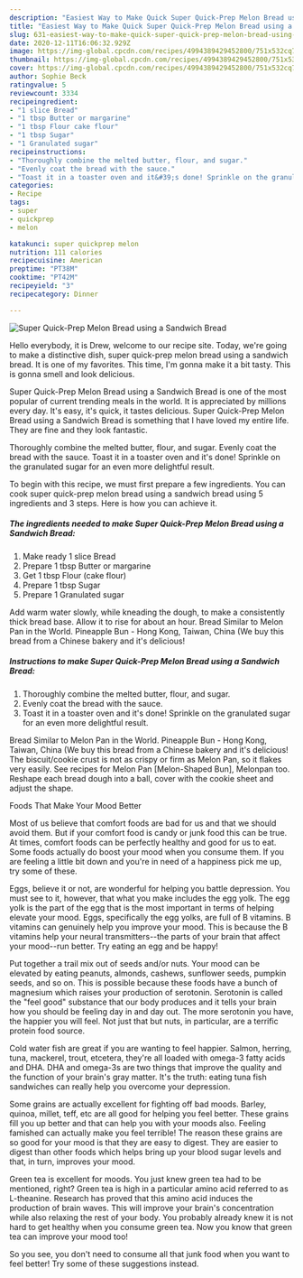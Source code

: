 ```yaml
---
description: "Easiest Way to Make Quick Super Quick-Prep Melon Bread using a Sandwich Bread"
title: "Easiest Way to Make Quick Super Quick-Prep Melon Bread using a Sandwich Bread"
slug: 631-easiest-way-to-make-quick-super-quick-prep-melon-bread-using-a-sandwich-bread
date: 2020-12-11T16:06:32.929Z
image: https://img-global.cpcdn.com/recipes/4994389429452800/751x532cq70/super-quick-prep-melon-bread-using-a-sandwich-bread-recipe-main-photo.jpg
thumbnail: https://img-global.cpcdn.com/recipes/4994389429452800/751x532cq70/super-quick-prep-melon-bread-using-a-sandwich-bread-recipe-main-photo.jpg
cover: https://img-global.cpcdn.com/recipes/4994389429452800/751x532cq70/super-quick-prep-melon-bread-using-a-sandwich-bread-recipe-main-photo.jpg
author: Sophie Beck
ratingvalue: 5
reviewcount: 3334
recipeingredient:
- "1 slice Bread"
- "1 tbsp Butter or margarine"
- "1 tbsp Flour cake flour"
- "1 tbsp Sugar"
- "1 Granulated sugar"
recipeinstructions:
- "Thoroughly combine the melted butter, flour, and sugar."
- "Evenly coat the bread with the sauce."
- "Toast it in a toaster oven and it&#39;s done! Sprinkle on the granulated sugar for an even more delightful result."
categories:
- Recipe
tags:
- super
- quickprep
- melon

katakunci: super quickprep melon 
nutrition: 111 calories
recipecuisine: American
preptime: "PT38M"
cooktime: "PT42M"
recipeyield: "3"
recipecategory: Dinner

---
```



![Super Quick-Prep Melon Bread using a Sandwich Bread](https://img-global.cpcdn.com/recipes/4994389429452800/751x532cq70/super-quick-prep-melon-bread-using-a-sandwich-bread-recipe-main-photo.jpg)

Hello everybody, it is Drew, welcome to our recipe site. Today, we're going to make a distinctive dish, super quick-prep melon bread using a sandwich bread. It is one of my favorites. This time, I'm gonna make it a bit tasty. This is gonna smell and look delicious.

Super Quick-Prep Melon Bread using a Sandwich Bread is one of the most popular of current trending meals in the world. It is appreciated by millions every day. It's easy, it's quick, it tastes delicious. Super Quick-Prep Melon Bread using a Sandwich Bread is something that I have loved my entire life. They are fine and they look fantastic.

Thoroughly combine the melted butter, flour, and sugar. Evenly coat the bread with the sauce. Toast it in a toaster oven and it&#39;s done! Sprinkle on the granulated sugar for an even more delightful result.


To begin with this recipe, we must first prepare a few ingredients. You can cook super quick-prep melon bread using a sandwich bread using 5 ingredients and 3 steps. Here is how you can achieve it.

<!--inarticleads1-->

##### The ingredients needed to make Super Quick-Prep Melon Bread using a Sandwich Bread:

1. Make ready 1 slice Bread
1. Prepare 1 tbsp Butter or margarine
1. Get 1 tbsp Flour (cake flour)
1. Prepare 1 tbsp Sugar
1. Prepare 1 Granulated sugar


Add warm water slowly, while kneading the dough, to make a consistently thick bread base. Allow it to rise for about an hour. Bread Similar to Melon Pan in the World. Pineapple Bun - Hong Kong, Taiwan, China (We buy this bread from a Chinese bakery and it&#39;s delicious! 

<!--inarticleads2-->

##### Instructions to make Super Quick-Prep Melon Bread using a Sandwich Bread:

1. Thoroughly combine the melted butter, flour, and sugar.
1. Evenly coat the bread with the sauce.
1. Toast it in a toaster oven and it&#39;s done! Sprinkle on the granulated sugar for an even more delightful result.


Bread Similar to Melon Pan in the World. Pineapple Bun - Hong Kong, Taiwan, China (We buy this bread from a Chinese bakery and it&#39;s delicious! The biscuit/cookie crust is not as crispy or firm as Melon Pan, so it flakes very easily. See recipes for Melon Pan [Melon-Shaped Bun], Melonpan too. Reshape each bread dough into a ball, cover with the cookie sheet and adjust the shape. 

Foods That Make Your Mood Better


Most of us believe that comfort foods are bad for us and that we should avoid them. But if your comfort food is candy or junk food this can be true. At times, comfort foods can be perfectly healthy and good for us to eat. Some foods actually do boost your mood when you consume them. If you are feeling a little bit down and you're in need of a happiness pick me up, try some of these.

Eggs, believe it or not, are wonderful for helping you battle depression. You must see to it, however, that what you make includes the egg yolk. The egg yolk is the part of the egg that is the most important in terms of helping elevate your mood. Eggs, specifically the egg yolks, are full of B vitamins. B vitamins can genuinely help you improve your mood. This is because the B vitamins help your neural transmitters--the parts of your brain that affect your mood--run better. Try eating an egg and be happy!

Put together a trail mix out of seeds and/or nuts. Your mood can be elevated by eating peanuts, almonds, cashews, sunflower seeds, pumpkin seeds, and so on. This is possible because these foods have a bunch of magnesium which raises your production of serotonin. Serotonin is called the "feel good" substance that our body produces and it tells your brain how you should be feeling day in and day out. The more serotonin you have, the happier you will feel. Not just that but nuts, in particular, are a terrific protein food source.

Cold water fish are great if you are wanting to feel happier. Salmon, herring, tuna, mackerel, trout, etcetera, they're all loaded with omega-3 fatty acids and DHA. DHA and omega-3s are two things that improve the quality and the function of your brain's gray matter. It's the truth: eating tuna fish sandwiches can really help you overcome your depression. 

Some grains are actually excellent for fighting off bad moods. Barley, quinoa, millet, teff, etc are all good for helping you feel better. These grains fill you up better and that can help you with your moods also. Feeling famished can actually make you feel terrible! The reason these grains are so good for your mood is that they are easy to digest. They are easier to digest than other foods which helps bring up your blood sugar levels and that, in turn, improves your mood.

Green tea is excellent for moods. You just knew green tea had to be mentioned, right? Green tea is high in a particular amino acid referred to as L-theanine. Research has proved that this amino acid induces the production of brain waves. This will improve your brain's concentration while also relaxing the rest of your body. You probably already knew it is not hard to get healthy when you consume green tea. Now you know that green tea can improve your mood too!

So you see, you don't need to consume all that junk food when you want to feel better! Try  some  of  these  suggestions  instead.


